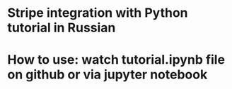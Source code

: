 # Stripe integration with Python tutorial in Russian
# How to use: watch tutorial.ipynb file on github or via jupyter notebook
